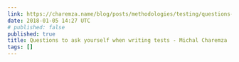 ```yaml
---
link: https://charemza.name/blog/posts/methodologies/testing/questions-to-ask-yourself-when-writing-tests/
date: 2018-01-05 14:27 UTC
# published: false
published: true
title: Questions to ask yourself when writing tests - Michal Charemza
tags: []
---
```



